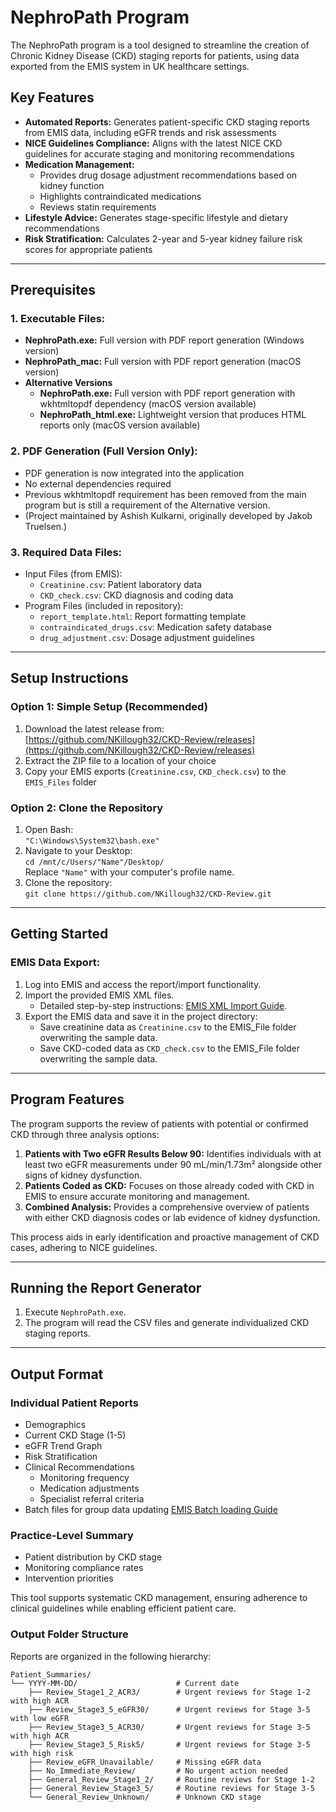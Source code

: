 
# NephroPath Program

The NephroPath program is a tool designed to streamline the creation of Chronic Kidney Disease (CKD) staging reports for patients, using data exported from the EMIS system in UK healthcare settings.

## Key Features
- **Automated Reports:** Generates patient-specific CKD staging reports from EMIS data, including eGFR trends and risk assessments
- **NICE Guidelines Compliance:** Aligns with the latest NICE CKD guidelines for accurate staging and monitoring recommendations
- **Medication Management:** 
  - Provides drug dosage adjustment recommendations based on kidney function
  - Highlights contraindicated medications
  - Reviews statin requirements
- **Lifestyle Advice:** Generates stage-specific lifestyle and dietary recommendations
- **Risk Stratification:** Calculates 2-year and 5-year kidney failure risk scores for appropriate patients

---

## Prerequisites
### 1. Executable Files:
- **NephroPath.exe:** Full version with PDF report generation (Windows version)
- **NephroPath_mac:** Full version with PDF report generation (macOS version)
- **Alternative Versions**
    - **NephroPath.exe:** Full version with PDF report generation with wkhtmltopdf dependency (macOS version available)  
    - **NephroPath_html.exe:** Lightweight version that produces HTML reports only (macOS version available) 

### 2. PDF Generation (Full Version Only):
- PDF generation is now integrated into the application
- No external dependencies required
- Previous wkhtmltopdf requirement has been removed from the main program but is still a requirement of the Alternative version.
- (Project maintained by Ashish Kulkarni, originally developed by Jakob Truelsen.)

### 3. Required Data Files:
- Input Files (from EMIS):
  - `Creatinine.csv`: Patient laboratory data
  - `CKD_check.csv`: CKD diagnosis and coding data
- Program Files (included in repository):
  - `report_template.html`: Report formatting template
  - `contraindicated_drugs.csv`: Medication safety database
  - `drug_adjustment.csv`: Dosage adjustment guidelines

---

## Setup Instructions
### Option 1: Simple Setup (Recommended)
1. Download the latest release from:  
   [https://github.com/NKillough32/CKD-Review/releases](https://github.com/NKillough32/CKD-Review/releases)
2. Extract the ZIP file to a location of your choice
3. Copy your EMIS exports (`Creatinine.csv`, `CKD_check.csv`) to the `EMIS_Files` folder


### Option 2: Clone the Repository
1. Open Bash:  
   `"C:\Windows\System32\bash.exe"`
2. Navigate to your Desktop:  
   `cd /mnt/c/Users/"Name"/Desktop/`  
   Replace `"Name"` with your computer's profile name.
3. Clone the repository:  
   `git clone https://github.com/NKillough32/CKD-Review.git`

---

## Getting Started
### EMIS Data Export:
1. Log into EMIS and access the report/import functionality.
2. Import the provided EMIS XML files.  
   - Detailed step-by-step instructions: [EMIS XML Import Guide](https://www.emisnow.com/csm?id=kb_article&sys_id=a45d7aefc36cca10794e322d0501316a).
3. Export the EMIS data and save it in the project directory:
   - Save creatinine data as `Creatinine.csv` to the EMIS_File folder overwriting the sample data.
   - Save CKD-coded data as `CKD_check.csv` to the EMIS_File folder overwriting the sample data.

---

## Program Features
The program supports the review of patients with potential or confirmed CKD through three analysis options:
1. **Patients with Two eGFR Results Below 90:** Identifies individuals with at least two eGFR measurements under 90 mL/min/1.73m² alongside other signs of kidney dysfunction.
2. **Patients Coded as CKD:** Focuses on those already coded with CKD in EMIS to ensure accurate monitoring and management.
3. **Combined Analysis:** Provides a comprehensive overview of patients with either CKD diagnosis codes or lab evidence of kidney dysfunction.

This process aids in early identification and proactive management of CKD cases, adhering to NICE guidelines.

---

## Running the Report Generator
1. Execute `NephroPath.exe`.
2. The program will read the CSV files and generate individualized CKD staging reports.

---

## Output Format
### Individual Patient Reports
- Demographics
- Current CKD Stage (1-5)
- eGFR Trend Graph
- Risk Stratification
- Clinical Recommendations
  - Monitoring frequency
  - Medication adjustments
  - Specialist referral criteria
- Batch files for group data updating [EMIS Batch loading Guide](https://support.primarycareit.co.uk/portal/en-gb/kb/articles/how-to-bulk-code-p#Introduction)

### Practice-Level Summary
- Patient distribution by CKD stage
- Monitoring compliance rates
- Intervention priorities

This tool supports systematic CKD management, ensuring adherence to clinical guidelines while enabling efficient patient care.

### Output Folder Structure
Reports are organized in the following hierarchy:
```
Patient_Summaries/
└── YYYY-MM-DD/                      # Current date
    ├── Review_Stage1_2_ACR3/        # Urgent reviews for Stage 1-2 with high ACR
    ├── Review_Stage3_5_eGFR30/      # Urgent reviews for Stage 3-5 with low eGFR
    ├── Review_Stage3_5_ACR30/       # Urgent reviews for Stage 3-5 with high ACR
    ├── Review_Stage3_5_Risk5/       # Urgent reviews for Stage 3-5 with high risk
    ├── Review_eGFR_Unavailable/     # Missing eGFR data
    ├── No_Immediate_Review/         # No urgent action needed
    ├── General_Review_Stage1_2/     # Routine reviews for Stage 1-2
    ├── General_Review_Stage3_5/     # Routine reviews for Stage 3-5
    └── General_Review_Unknown/      # Unknown CKD stage
    